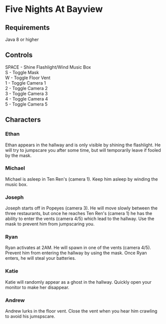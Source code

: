 # Five Nights At Bayview

## Requirements
Java 8 or higher

## Controls
SPACE - Shine Flashlight/Wind Music Box\
S - Toggle Mask\
W - Toggle Floor Vent\
1 - Toggle Camera 1\
2 - Toggle Camera 2\
3 - Toggle Camera 3\
4 - Toggle Camera 4\
5 - Toggle Camera 5

## Characters

### Ethan
Ethan appears in the hallway and is only visible by shining the flashlight. He will try to jumpscare you after some time, but will temporarily leave if fooled by the mask.

### Michael
Michael is asleep in Ten Ren's (camera 1). Keep him asleep by winding the music box.

### Joseph
Joseph starts off in Popeyes (camera 3). He will move slowly between the three restaurants, but once he reaches Ten Ren's (camera 1) he has the ability to enter the vents (camera 4/5) which lead to the hallway. Use the mask to prevent him from jumpscaring you.

### Ryan
Ryan activates at 2AM. He will spawn in one of the vents (camera 4/5). Prevent him from entering the hallway by using the mask. Once Ryan enters, he will steal your batteries.

### Katie
Katie will randomly appear as a ghost in the hallway. Quickly open your monitor to make her disappear.

### Andrew
Andrew lurks in the floor vent. Close the vent when you hear him crawling to avoid his jumspscare.